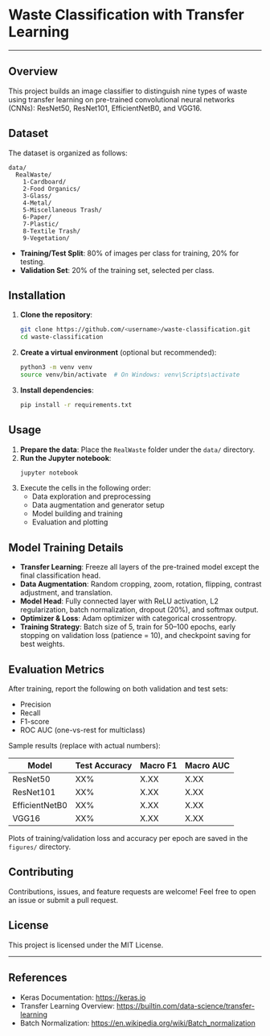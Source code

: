 # Waste Classification with Transfer Learning


---

## Overview

This project builds an image classifier to distinguish nine types of waste using transfer learning on pre-trained convolutional neural networks (CNNs): ResNet50, ResNet101, EfficientNetB0, and VGG16.

## Dataset

The dataset is organized as follows:
```
data/
  RealWaste/
    1-Cardboard/
    2-Food Organics/
    3-Glass/
    4-Metal/
    5-Miscellaneous Trash/
    6-Paper/
    7-Plastic/
    8-Textile Trash/
    9-Vegetation/
```
- **Training/Test Split**: 80% of images per class for training, 20% for testing.  
- **Validation Set**: 20% of the training set, selected per class.

## Installation

1. **Clone the repository**:
    ```bash
    git clone https://github.com/<username>/waste-classification.git
    cd waste-classification
    ```
2. **Create a virtual environment** (optional but recommended):
    ```bash
    python3 -m venv venv
    source venv/bin/activate  # On Windows: venv\Scripts\activate
    ```
3. **Install dependencies**:
    ```bash
    pip install -r requirements.txt
    ```

## Usage

1. **Prepare the data**: Place the `RealWaste` folder under the `data/` directory.
2. **Run the Jupyter notebook**:
    ```bash
    jupyter notebook
    ```
3. Execute the cells in the following order:
   - Data exploration and preprocessing
   - Data augmentation and generator setup
   - Model building and training
   - Evaluation and plotting

## Model Training Details

- **Transfer Learning**: Freeze all layers of the pre-trained model except the final classification head.  
- **Data Augmentation**: Random cropping, zoom, rotation, flipping, contrast adjustment, and translation.  
- **Model Head**: Fully connected layer with ReLU activation, L2 regularization, batch normalization, dropout (20%), and softmax output.  
- **Optimizer & Loss**: Adam optimizer with categorical crossentropy.  
- **Training Strategy**: Batch size of 5, train for 50–100 epochs, early stopping on validation loss (patience = 10), and checkpoint saving for best weights.

## Evaluation Metrics

After training, report the following on both validation and test sets:
- Precision
- Recall
- F1-score
- ROC AUC (one-vs-rest for multiclass)

Sample results (replace with actual numbers):

| Model          | Test Accuracy | Macro F1 | Macro AUC |
| -------------- | ------------- | -------- | --------- |
| ResNet50       | XX%           | X.XX     | X.XX      |
| ResNet101      | XX%           | X.XX     | X.XX      |
| EfficientNetB0 | XX%           | X.XX     | X.XX      |
| VGG16          | XX%           | X.XX     | X.XX      |

Plots of training/validation loss and accuracy per epoch are saved in the `figures/` directory.

## Contributing

Contributions, issues, and feature requests are welcome! Feel free to open an issue or submit a pull request.

## License

This project is licensed under the MIT License.

---

## References

- Keras Documentation: https://keras.io
- Transfer Learning Overview: https://builtin.com/data-science/transfer-learning
- Batch Normalization: https://en.wikipedia.org/wiki/Batch_normalization
